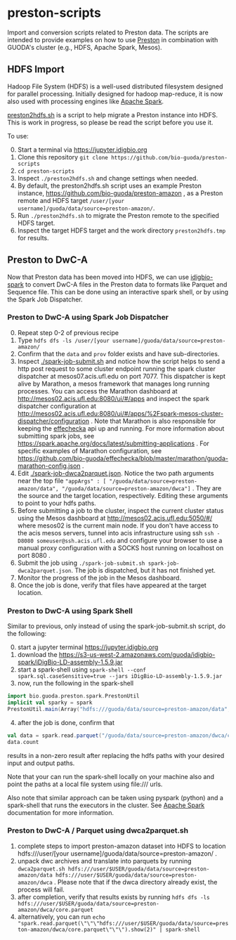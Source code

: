 # preston-scripts
Import and conversion scripts related to Preston data. The scripts are intended to provide examples on how to use [Preston](https://github.com/bio-guoda/preston) in combination with GUODA's cluster (e.g., HDFS, Apache Spark, Mesos).


## HDFS Import

Hadoop File System (HDFS) is a well-used distributed filesystem designed for parallel processing. Initially designed for hadoop map-reduce, it is now also used with processing engines like [Apache Spark](https://spark.apache.org). 

[preston2hdfs.sh](./preston2hdfs.sh) is a script to help migrate a Preston instance into HDFS. This is work in progress, so please be read the script before you use it.

To use:

0. Start a terminal via https://jupyter.idigbio.org 
1. Clone this repository ```git clone https://github.com/bio-guoda/preston-scripts```
2. ```cd preston-scripts```
3. Inspect ```./preston2hdfs.sh``` and change settings when needed.
4. By default, the preston2hdfs.sh script uses an example Preston instance, https://github.com/bio-guoda/preston-amazon , as a Preston remote and HDFS target ```/user/[your username]/guoda/data/source=preston-amazon/```. 
5. Run ```./preston2hdfs.sh``` to migrate the Preston remote to the specified HDFS target. 
6. Inspect the target HDFS target and the work directory ```preston2hdfs.tmp``` for results.  

## Preston to DwC-A 

Now that Preston data has been moved into HDFS, we can use [idigbio-spark](https://github.com/bio-guoda/idigbio-spark) to convert DwC-A files in the Preston data to formats like Parquet and Sequence file. This can be done using an interactive spark shell, or by using the Spark Job Dispatcher.

### Preston to DwC-A using Spark Job Dispatcher

0. Repeat step 0-2 of previous recipe
1. Type ```hdfs dfs -ls /user/[your username]/guoda/data/source=preston-amazon/```
2. Confirm that the ```data``` and ```prov``` folder exists and have sub-directories.
3. Inspect [./spark-job-submit.sh](./spark-job-submit.sh) and notice how the script helps to send a http post request to some cluster endpoint running the spark cluster dispatcher at mesos07.acis.ufl.edu on port 7077. This dispatcher is kept alive by Marathon, a mesos framework that manages long running processes. You can access the Marathon dashboard at http://mesos02.acis.ufl.edu:8080/ui/#/apps and inspect the spark dispatcher configuration at http://mesos02.acis.ufl.edu:8080/ui/#/apps/%2Fspark-mesos-cluster-dispatcher/configuration .  Note that Marathon is also responsible for keeping the [effechecka](https://github.com/bio-guoda/effechecka) api up and running.  For more information about submitting spark jobs, see https://spark.apache.org/docs/latest/submitting-applications . For specific examples of Marathon configuration, see https://github.com/bio-guoda/effechecka/blob/master/marathon/guoda-marathon-config.json .  
4. Edit [./spark-job-dwca2parquet.json](./spark-job-dwca2parquet.json). Notice the two path arguments near the top file ```"appArgs" : [ "/guoda/data/source=preston-amazon/data", "/guoda/data/source=preston-amazon/dwca"]``` . They are the source and the target location, respectively. Editing these arguments to point to your hdfs paths.
5. Before submitting a job to the cluster, inspect the current cluster status using the Mesos dashboard at http://mesos02.acis.ufl.edu:5050/#/ where mesos02 is the current main node. If you don't have access to the acis mesos servers, tunnel into acis infrastructure using ssh ```ssh -D8080 someuser@ssh.acis.ufl.edu``` and configure your browser to use a manual proxy configuration with a SOCKS host running on localhost on port 8080 . 
6. Submit the job using ```./spark-job-submit.sh spark-job-dwca2parquet.json```. The job is dispatched, but it has not finished yet.
7. Monitor the progress of the job in the Mesos dashboard.
8. Once the job is done, verify that files have appeared at the target location.

### Preston to DwC-A using Spark Shell

Similar to previous, only instead of using the spark-job-submit.sh script, do the following:

0. start a jupyter terminal https://jupyter.idigbio.org 
1. download the https://s3-us-west-2.amazonaws.com/guoda/idigbio-spark/iDigBio-LD-assembly-1.5.9.jar  
2. start a spark-shell using ```spark-shell --conf spark.sql.caseSensitive=true --jars iDigBio-LD-assembly-1.5.9.jar```
3. now, run the following in the spark-shell
```scala
import bio.guoda.preston.spark.PrestonUtil
implicit val sparky = spark
PrestonUtil.main(Array("hdfs:///guoda/data/source=preston-amazon/data", "hdfs:///guoda/data/source=preston-amazon/dwca"))
```
4. after the job is done, confirm that 
```scala
val data = spark.read.parquet("/guoda/data/source=preston-amazon/dwca/core.parquet") // replace with suitable target directory
data.count
```
results in a non-zero result after replacing the hdfs paths with your desired input and output paths.

Note that your can run the spark-shell locally on your machine also and point the paths at a local file system using file:/// urls.

Also note that similar approach can be taken using pyspark (python) and a spark-shell that runs the executors in the cluster. See [Apache Spark](https://spark.apache.org) documentation for more information.

### Preston to DwC-A / Parquet using dwca2parquet.sh

1. complete steps to import preston-amazon dataset into HDFS to location hdfs:///user/[your username]/guoda/data/source=preston-amazon/ . 
2. unpack dwc archives and translate into parquets by running ```dwca2parquet.sh hdfs:///user/$USER/guoda/data/source=preston-amazon/data hdfs:///user/$USER/guoda/data/source=preston-amazon/dwca``` . Please note that if the dwca directory already exist, the process will fail.
3. after completion, verify that results exists by running ```hdfs dfs -ls hdfs:///user/$USER/guoda/data/source=preston-amazon/dwca/core.parquet``` 
4. alternatively, you can run ```echo "spark.read.parquet(\"\"\"hdfs:///user/$USER/guoda/data/source=preston-amazon/dwca/core.parquet\"\"\").show(2)" | spark-shell```

